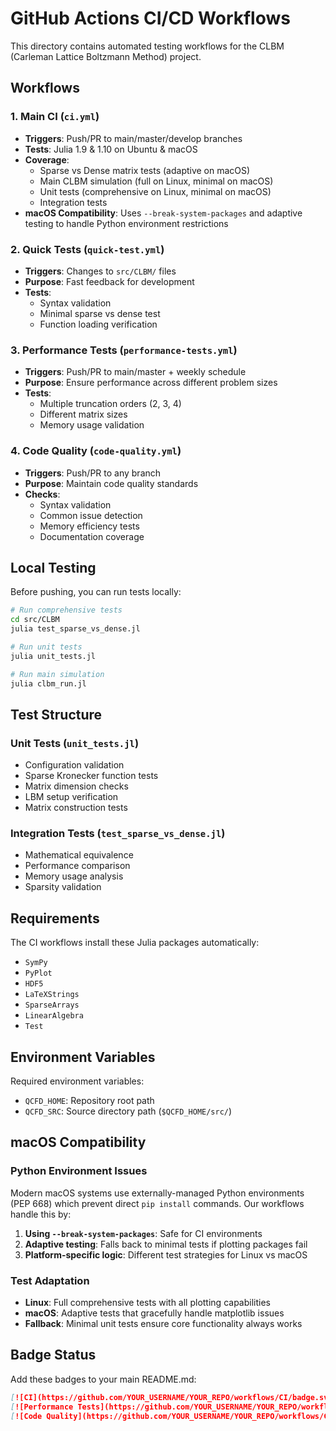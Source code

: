 # GitHub Actions CI/CD Workflows

This directory contains automated testing workflows for the CLBM (Carleman Lattice Boltzmann Method) project.

## Workflows

### 1. **Main CI (`ci.yml`)**
- **Triggers**: Push/PR to main/master/develop branches
- **Tests**: Julia 1.9 & 1.10 on Ubuntu & macOS
- **Coverage**: 
  - Sparse vs Dense matrix tests (adaptive on macOS)
  - Main CLBM simulation (full on Linux, minimal on macOS)
  - Unit tests (comprehensive on Linux, minimal on macOS)
  - Integration tests
- **macOS Compatibility**: Uses `--break-system-packages` and adaptive testing to handle Python environment restrictions

### 2. **Quick Tests (`quick-test.yml`)**
- **Triggers**: Changes to `src/CLBM/` files
- **Purpose**: Fast feedback for development
- **Tests**:
  - Syntax validation
  - Minimal sparse vs dense test
  - Function loading verification

### 3. **Performance Tests (`performance-tests.yml`)**
- **Triggers**: Push/PR to main/master + weekly schedule
- **Purpose**: Ensure performance across different problem sizes
- **Tests**:
  - Multiple truncation orders (2, 3, 4)
  - Different matrix sizes
  - Memory usage validation

### 4. **Code Quality (`code-quality.yml`)**
- **Triggers**: Push/PR to any branch
- **Purpose**: Maintain code quality standards
- **Checks**:
  - Syntax validation
  - Common issue detection
  - Memory efficiency tests
  - Documentation coverage

## Local Testing

Before pushing, you can run tests locally:

```bash
# Run comprehensive tests
cd src/CLBM
julia test_sparse_vs_dense.jl

# Run unit tests
julia unit_tests.jl

# Run main simulation
julia clbm_run.jl
```

## Test Structure

### Unit Tests (`unit_tests.jl`)
- Configuration validation
- Sparse Kronecker function tests
- Matrix dimension checks
- LBM setup verification
- Matrix construction tests

### Integration Tests (`test_sparse_vs_dense.jl`)
- Mathematical equivalence
- Performance comparison
- Memory usage analysis
- Sparsity validation

## Requirements

The CI workflows install these Julia packages automatically:
- `SymPy`
- `PyPlot` 
- `HDF5`
- `LaTeXStrings`
- `SparseArrays`
- `LinearAlgebra`
- `Test`

## Environment Variables

Required environment variables:
- `QCFD_HOME`: Repository root path
- `QCFD_SRC`: Source directory path (`$QCFD_HOME/src/`)

## macOS Compatibility

### Python Environment Issues
Modern macOS systems use externally-managed Python environments (PEP 668) which prevent direct `pip install` commands. Our workflows handle this by:

1. **Using `--break-system-packages`**: Safe for CI environments
2. **Adaptive testing**: Falls back to minimal tests if plotting packages fail
3. **Platform-specific logic**: Different test strategies for Linux vs macOS

### Test Adaptation
- **Linux**: Full comprehensive tests with all plotting capabilities
- **macOS**: Adaptive tests that gracefully handle matplotlib issues
- **Fallback**: Minimal unit tests ensure core functionality always works

## Badge Status

Add these badges to your main README.md:

```markdown
[![CI](https://github.com/YOUR_USERNAME/YOUR_REPO/workflows/CI/badge.svg)](https://github.com/YOUR_USERNAME/YOUR_REPO/actions)
[![Performance Tests](https://github.com/YOUR_USERNAME/YOUR_REPO/workflows/Performance%20Tests/badge.svg)](https://github.com/YOUR_USERNAME/YOUR_REPO/actions)
[![Code Quality](https://github.com/YOUR_USERNAME/YOUR_REPO/workflows/Code%20Quality/badge.svg)](https://github.com/YOUR_USERNAME/YOUR_REPO/actions)
```
